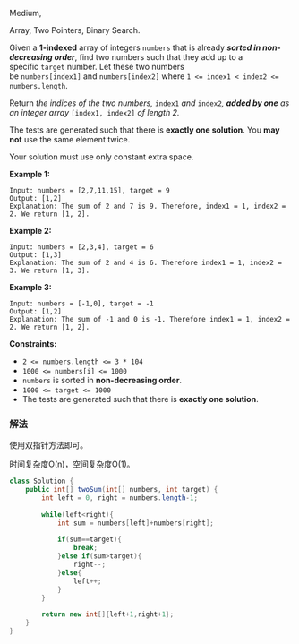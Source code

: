 Medium,  

Array, Two Pointers, Binary Search.

Given a **1-indexed** array of integers `numbers` that is already ***sorted in non-decreasing order***, find two numbers such that they add up to a specific `target` number. Let these two numbers be `numbers[index1]` and `numbers[index2]` where `1 <= index1 < index2 <= numbers.length`.

Return *the indices of the two numbers,* `index1` *and* `index2`*, **added by one** as an integer array* `[index1, index2]` *of length 2.*

The tests are generated such that there is **exactly one solution**. You **may not** use the same element twice.

Your solution must use only constant extra space.

**Example 1:**

```
Input: numbers = [2,7,11,15], target = 9
Output: [1,2]
Explanation: The sum of 2 and 7 is 9. Therefore, index1 = 1, index2 = 2. We return [1, 2].

```

**Example 2:**

```
Input: numbers = [2,3,4], target = 6
Output: [1,3]
Explanation: The sum of 2 and 4 is 6. Therefore index1 = 1, index2 = 3. We return [1, 3].

```

**Example 3:**

```
Input: numbers = [-1,0], target = -1
Output: [1,2]
Explanation: The sum of -1 and 0 is -1. Therefore index1 = 1, index2 = 2. We return [1, 2].

```

**Constraints:**

- `2 <= numbers.length <= 3 * 104`
- `1000 <= numbers[i] <= 1000`
- `numbers` is sorted in **non-decreasing order**.
- `1000 <= target <= 1000`
- The tests are generated such that there is **exactly one solution**.

### 解法

使用双指针方法即可。

时间复杂度O(n)，空间复杂度O(1)。

```java
class Solution {
    public int[] twoSum(int[] numbers, int target) {
        int left = 0, right = numbers.length-1;
        
        while(left<right){
            int sum = numbers[left]+numbers[right];
            
            if(sum==target){
                break;
            }else if(sum>target){
                right--;
            }else{
                left++;
            }
        }
        
        return new int[]{left+1,right+1};
    }
}
```